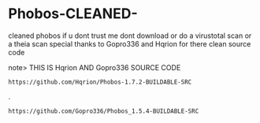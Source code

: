 # Phobos-CLEANED-
cleaned phobos if u dont trust me dont download or do a virustotal scan or a theia scan
special thanks to Gopro336 and Hqrion for there clean source code 
 
note> THIS IS Hqrion AND Gopro336 SOURCE CODE

  
	https://github.com/Hqrion/Phobos-1.7.2-BUILDABLE-SRC 
.
           
 
  
	https://github.com/Gopro336/Phobos_1.5.4-BUILDABLE-SRC
